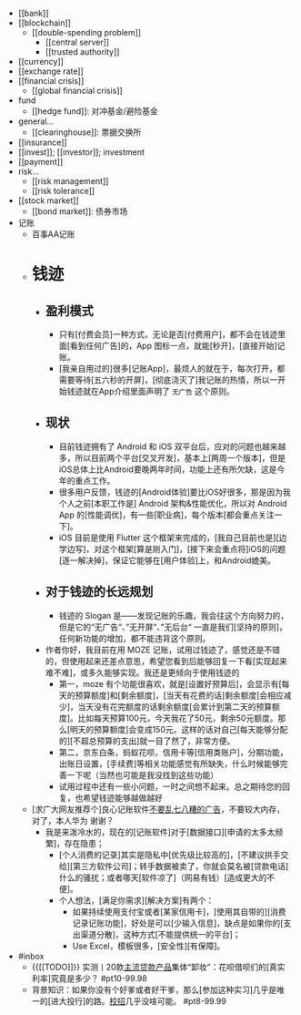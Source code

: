 - [[bank]]
- [[blockchain]]
    - [[double-spending problem]]
        - [[central server]]
        - [[trusted authority]]
- [[currency]]
- [[exchange rate]]
- [[financial crisis]]
    - [[global financial crisis]]
- fund
    - [[hedge fund]]: 对冲基金/避险基金
- general...
    - [[clearinghouse]]: 票据交换所
- [[insurance]]
- [[invest]]; [[investor]]; investment
- [[payment]]
- risk...
    - [[risk management]]
    - [[risk tolerance]]
- [[stock market]]
    - [[bond market]]: 债券市场 
- 记账
    - 百事AA记账
    - # 钱迹
        - ## 盈利模式
            - 只有[付费会员]一种方式，无论是否[付费用户]，都不会在钱迹里面[看到任何广告]的，App 图标一点，就能[秒开]，[直接开始]记账。
            - [我亲自用过的]很多[记账App]，最烦人的就在于，每次打开，都需要等待[五六秒的开屏]，[彻底浇灭了]我记账的热情，所以一开始钱迹就在App介绍里面声明了 `无广告` 这个原则。
        - ## 现状
            - 目前钱迹拥有了 Android 和 iOS 双平台后，应对的问题也越来越多，所以目前两个平台[交叉开发]，基本上[两周一个版本]，但是iOS总体上比Android要晚两年时间，功能上还有所欠缺，这是今年的重点工作。
            - 很多用户反馈，钱迹的[Android体验]要比iOS好很多，那是因为我个人之前[本职工作是] Android 架构&性能优化，所以对 Android App 的[性能调优]，有一些[职业病]，每个版本[都会重点关注一下]。
            - iOS 目前是使用 Flutter 这个框架来完成的，[我自己目前也是][边学边写]，对这个框架[算是刚入门]，[接下来会重点将]iOS的问题[逐一解决掉]，保证它能够在[用户体验]上，和Android媲美。
        - ## 对于钱迹的长远规划
            - 钱迹的 Slogan 是——发现记账的乐趣，我会往这个方向努力的，但是它的“无广告“、”无开屏“、”无后台“ 一直是我们[坚持的原则]，任何新功能的增加，都不能违背这个原则。
        - 作者你好，我目前在用 MOZE 记账，试用过钱迹了，感觉还是不错的，但使用起来还差点意思，希望您看到后能够回复一下看[实现起来难不难]，或多久能够实现。我还是更倾向于使用钱迹的
            - 第一，moze 有个功能很喜欢，就是[设置好预算后]，会显示有[每天的预算额度]和[剩余额度]，[当天有花费的话]剩余额度[会相应减少]，当天没有花完额度的话剩余额度[会累计到第二天的预算额度]。比如每天预算100元，今天我花了50元，剩余50元额度。那么[明天的预算额度]会变成150元。这样的话对自己[每天能够分配的][不超总预算的支出]就一目了然了，非常方便。
            - 第二，京东白条，蚂蚁花呗，信用卡等[信用类账户]，分期功能，出账日设置，[手续费]等相关功能感觉有所缺失，什么时候能够完善一下呢（当然也可能是我没找到这些功能）
            - 试用过程中还有一些小问题，一时之间想不起来。总之期待您的回复，也希望钱迹能够越做越好
    - [求广大网友推荐个]良心记账软件[不要乱七八糟的广告](https://www.zhihu.com/question/338246087)，不要较大内存，对了，本人华为 谢谢？
        - 我是来泼冷水的，现在的[记账软件]对于[数据接口][申请的太多太频繁]，存在隐患；
            - [个人消费的记录]其实是隐私中[优先级比较高的]，[不建议拱手交给][第三方软件公司]；转手数据被卖了，你就会莫名被[贷款电话]什么的骚扰；或者哪天[软件凉了]（网易有钱）[造成更大的不便]。
            - 个人想法，[满足你需求][解决方案]有两个：
                - 如果持续使用支付宝或者[某家信用卡]，[使用其自带的][消费记录记账功能]，好处是可以[少输入信息]，缺点是如果你的[支出渠道分散]，这种方式[不能提供统一的平台]；
                - Use Excel，模板很多，[安全性][有保障]。
- #inbox
    - {{[[TODO]]}} 实测丨20款[主流贷款产品](https://bbs.saraba1st.com/2b/thread-2002555-2-1.html)集体“卸妆”：花呗借呗们的[真实利率]究竟是多少？ #pt10-99.98
    - 背景知识：如果你没有个好爹或者好干爹，那么[参加这种实习]几乎是唯一的[进大投行]的路。[校招](https://bbs.saraba1st.com/2b/forum.php?mod=viewthread&tid=1998811&extra=page%3D1%26filter%3Dtypeid%26typeid%3D139&page=3)几乎没啥可能。 #pt8-99.99

